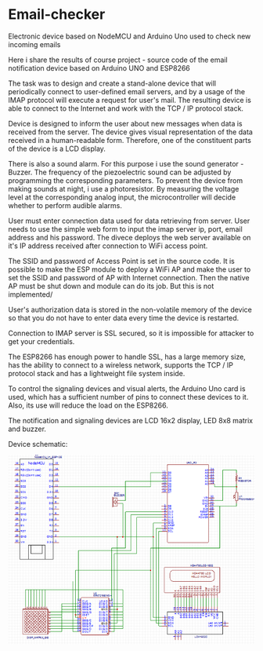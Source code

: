 # Email-checker
Electronic device based on NodeMCU and Arduino Uno used to check new incoming emails

Here i share the results of course project - source code of the email notification device based on Arduino UNO and ESP8266

The task was to design and create a stand-alone device that will periodically connect to user-defined email servers, and by a usage of the IMAP protocol will execute a request for user's mail.
The resulting device is able to connect to the Internet and work with the TCP / IP protocol stack.

Device is designed to inform the user about new messages when data is received from the server. The device gives visual representation of the data received in a human-readable form. Therefore, one of the constituent parts of the device is a LCD  display. 

There is also a sound alarm. For this purpose i use the sound generator - Buzzer. The frequency of the piezoelectric sound can be adjusted by programming the corresponding parameters. To prevent the device from making sounds at night, i use a photoresistor. By measuring the voltage level at the corresponding analog input, the microcontroller will decide whether to perform audible alarms.

User must enter connection data used for data retrieving from server. User needs to use the simple web form to input the imap server ip, port, email address and his password. The divece deploys the web server available on it's IP address received after connection to WiFi access point. 

The SSID and password of Access Point is set in the source code. It is possible to make the ESP module to deploy a WiFi AP and make the user to set the SSID and password of AP with Internet connection. Then the native AP must be shut down and module can do its job. But this is not implemented/

User's authorization data  is stored in the non-volatile memory of the device so that you do not have to enter data every time the device is restarted.

Connection to IMAP server is SSL secured, so it is impossible for attacker to get your credentials.

The ESP8266 has enough power to handle SSL, has a large memory size, has the ability to connect to a wireless network, supports the TCP / IP protocol stack and has a lightweight file system inside.

To control the signaling devices and visual alerts, the Arduino Uno card is used, which has a sufficient number of pins to connect these devices to it. Also, its use will reduce the load on the ESP8266.

The notification and signaling devices are LCD 16x2 display, LED 8x8 matrix and buzzer.

Device schematic:

![alt text](https://raw.githubusercontent.com/konnod/Email-checker/master/scheme.png)
